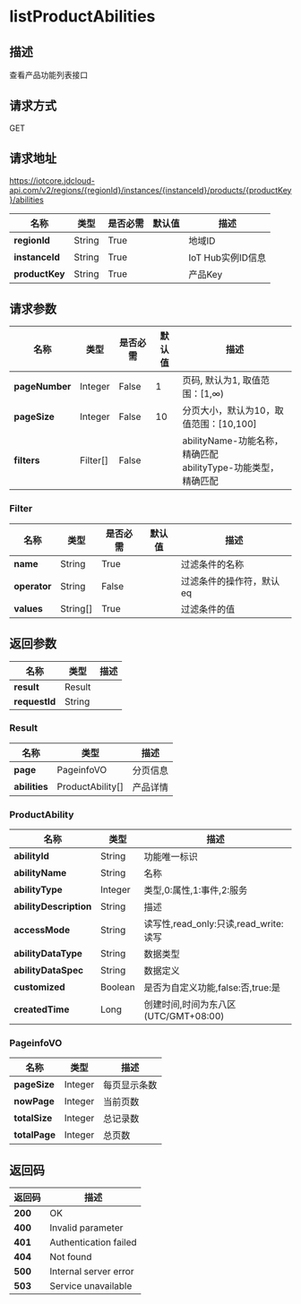 # listProductAbilities


## 描述
查看产品功能列表接口

## 请求方式
GET

## 请求地址
https://iotcore.jdcloud-api.com/v2/regions/{regionId}/instances/{instanceId}/products/{productKey}/abilities

|名称|类型|是否必需|默认值|描述|
|---|---|---|---|---|
|**regionId**|String|True| |地域ID|
|**instanceId**|String|True| |IoT Hub实例ID信息|
|**productKey**|String|True| |产品Key|

## 请求参数
|名称|类型|是否必需|默认值|描述|
|---|---|---|---|---|
|**pageNumber**|Integer|False|1|页码, 默认为1, 取值范围：[1,∞)|
|**pageSize**|Integer|False|10|分页大小，默认为10，取值范围：[10,100]|
|**filters**|Filter[]|False| |abilityName-功能名称，精确匹配<br>abilityType-功能类型，精确匹配<br>|

### Filter
|名称|类型|是否必需|默认值|描述|
|---|---|---|---|---|
|**name**|String|True| |过滤条件的名称|
|**operator**|String|False| |过滤条件的操作符，默认eq|
|**values**|String[]|True| |过滤条件的值|

## 返回参数
|名称|类型|描述|
|---|---|---|
|**result**|Result| |
|**requestId**|String| |

### Result
|名称|类型|描述|
|---|---|---|
|**page**|PageinfoVO|分页信息|
|**abilities**|ProductAbility[]|产品详情|
### ProductAbility
|名称|类型|描述|
|---|---|---|
|**abilityId**|String|功能唯一标识|
|**abilityName**|String|名称|
|**abilityType**|Integer|类型,0:属性,1:事件,2:服务|
|**abilityDescription**|String|描述|
|**accessMode**|String|读写性,read_only:只读,read_write:读写|
|**abilityDataType**|String|数据类型|
|**abilityDataSpec**|String|数据定义|
|**customized**|Boolean|是否为自定义功能,false:否,true:是|
|**createdTime**|Long|创建时间,时间为东八区(UTC/GMT+08:00)|
### PageinfoVO
|名称|类型|描述|
|---|---|---|
|**pageSize**|Integer|每页显示条数|
|**nowPage**|Integer|当前页数|
|**totalSize**|Integer|总记录数|
|**totalPage**|Integer|总页数|

## 返回码
|返回码|描述|
|---|---|
|**200**|OK|
|**400**|Invalid parameter|
|**401**|Authentication failed|
|**404**|Not found|
|**500**|Internal server error|
|**503**|Service unavailable|
